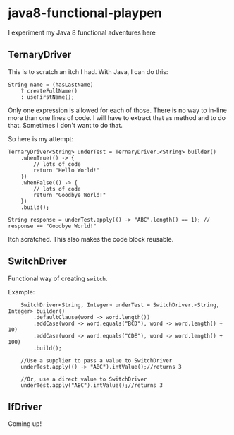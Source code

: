 # java8-functional-playpen
I experiment my Java 8 functional adventures here

## TernaryDriver

This is to scratch an itch I had. With Java, I can do this:


	String name = (hasLastName)
		? createFullName()
		: useFirstName();

Only one expression is allowed for each of those. There is no way to in-line more than one lines of code. I will have to extract that as method and to do that. Sometimes I don't want to do that.

So here is my attempt:

	TernaryDriver<String> underTest = TernaryDriver.<String> builder()
		.whenTrue(() -> {
			// lots of code
			return "Hello World!"
		})
		.whenFalse(() -> {
			// lots of code
			return "Goodbye World!"
		})
		.build();

	String response = underTest.apply(() -> "ABC".length() == 1); // response == "Goodbye World!"

Itch scratched. This also makes the code block reusable.

## SwitchDriver

Functional way of creating `switch`. 

Example:

		SwitchDriver<String, Integer> underTest = SwitchDriver.<String, Integer> builder()
			.defaultClause(word -> word.length())
			.addCase(word -> word.equals("BCD"), word -> word.length() + 10)
			.addCase(word -> word.equals("CDE"), word -> word.length() + 100)
			.build();
		
		//Use a supplier to pass a value to SwitchDriver
		underTest.apply(() -> "ABC").intValue();//returns 3
		
		//Or, use a direct value to SwitchDriver
		underTest.apply("ABC").intValue();//returns 3

## IfDriver

Coming up!

